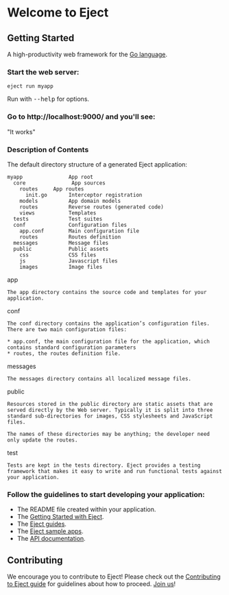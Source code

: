 # Welcome to Eject

## Getting Started

A high-productivity web framework for the [Go language](http://www.golang.org/).

### Start the web server:

    eject run myapp

   Run with <tt>--help</tt> for options.

### Go to http://localhost:9000/ and you'll see:

"It works"

### Description of Contents

The default directory structure of a generated Eject application:

    myapp               App root
      core               App sources
        routes     App routes
          init.go       Interceptor registration
        models          App domain models
        routes          Reverse routes (generated code)
        views           Templates
      tests             Test suites
      conf              Configuration files
        app.conf        Main configuration file
        routes          Routes definition
      messages          Message files
      public            Public assets
        css             CSS files
        js              Javascript files
        images          Image files

app

    The app directory contains the source code and templates for your application.

conf

    The conf directory contains the application’s configuration files. There are two main configuration files:

    * app.conf, the main configuration file for the application, which contains standard configuration parameters
    * routes, the routes definition file.


messages

    The messages directory contains all localized message files.

public

    Resources stored in the public directory are static assets that are served directly by the Web server. Typically it is split into three standard sub-directories for images, CSS stylesheets and JavaScript files.

    The names of these directories may be anything; the developer need only update the routes.

test

    Tests are kept in the tests directory. Eject provides a testing framework that makes it easy to write and run functional tests against your application.

### Follow the guidelines to start developing your application:

* The README file created within your application.
* The [Getting Started with Eject](http://www.kenorld.com/products/eject//tutorial/index.html).
* The [Eject guides](http://www.kenorld.com/products/eject//manual/index.html).
* The [Eject sample apps](http://www.kenorld.com/products/eject//samples/index.html).
* The [API documentation](https://godoc.org/bitbucket.org/kenorld/eject-core).

## Contributing
We encourage you to contribute to Eject! Please check out the [Contributing to Eject
guide](https://bitbucket.org/kenorld/eject-core/blob/master/CONTRIBUTING.md) for guidelines about how
to proceed. [Join us](https://groups.google.com/forum/#!forum/eject-framework)!
